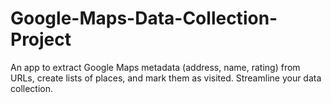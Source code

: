 # Google-Maps-Data-Collection-Project
An app to extract Google Maps metadata (address, name, rating) from URLs, create lists of places, and mark them as visited. Streamline your data collection.
